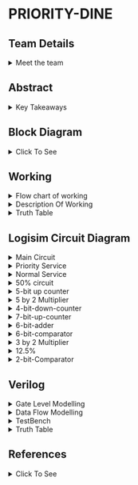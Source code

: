 # PRIORITY-DINE

<!-- First Section -->
## Team Details
<details>
  <summary>Meet the team</summary>

  - Semester: 3rd Sem B. Tech. CSE

  - Section: S2

  - Member-1: Mithun Patil V N , 231CS234 , mithunpatilvn.231cs234@nitk.edu.in 

  - Member-2: Pranav Venkat Y K , 231CS242 , pranavvenkatyk.231cs242@nitk.edu.in

  - Member-3: Yashwanth R , 231CS265 , yashwanthr.231cs265@nitk.edu.in
</details>

<!-- Second Section -->
## Abstract
<details>
  <summary>Key Takeaways</summary>
  
  1. **Motivation**:
  The inspiration for this project came from observing a gap in our campus food court services. Due to time constraints between classes, students often struggle with long wait timesfor their orders. While the food court was willing to offer a priority service for an additionalfee, there was no effective channel to facilitate this option. This project aims to bridge that gapby providing a platform where students can pay extra to receive their orders faster, enhancing
convenience and efficiency for both customers and the food court.

2. **Problem Statement**:
Priority Dine was created to solve this problem. It lets customers choose the order in
which their food is served—whether they want their drink first, their starter, or the main
course right away. This makes the dining experience more enjoyable for customers because
they can get their meal the way they prefer.
For hotel and restaurant owners, Priority Dine is also useful because it keeps track of all the
orders for the day. This helps owners know how much food is being ordered and can assist in
managing staff and supplies more efficiently. Overall, Priority Dine makes dining more flexible
for customers and more organized for businesses.

3. **Features**:
Priority Dine is a special service that helps people enjoy their food just the way they want.
We have three choices:
    1. **Priority Service**: If you want your food really fast, you can pay a little extra, and
it will come to you sooner.
    2. **Standard Service**: This is the regular way. You pay the normal price, and your food
comes when it usually does.
    3. **Discounted Service**: If your food takes too long, you get some money taken off your bill.

This way, everyone can choose how they want their food. It makes eating out more fun
and helps restaurants serve their customers better. Priority Dine helps make sure everyone is
happy when they eat!
    

</details>

<!--Third Section-->
## Block Diagram
<details>
  <summary>Click To See</summary>
  
  ![S2-T14](https://github.com/Mithun-144/S2-T14/blob/65d086898b42422ce58c8c3a66e49b8f8ace7ffe/Snapshots/S2-T14.drawio.png)
</details>

## Working
<details>
  <summary>Flow chart of working</summary>
  
  ![Flow Chart](https://github.com/Mithun-144/S2-T14/blob/15761d4b806e93c2fe83d70f696f7c4df7943578/Snapshots/working.drawio%20(1).png)
</details>

<details>
  <summary>Description Of Working</summary>

- *Menu Sections (Starters, Main Course, Dessert)*:

The menu is divided into these three categories. The items from these categories can be ordered.


- *Availability Check (Down Counter)*:

For each item ordered from a specific section, a down counter checks its availability.

This is represented by LED:

Light On: Item is available.

Light Off: Item is not available.

- *Order Priority Input*:

The system takes input for order priority, determining which section (Starters, Main Course, or
Dessert) should be served first.
This process involves a comparator, which compares the input priorities to decide the order in which
the items should be prepared and served.

- *Service Type Input (Normal/Priority)*:

The customer can select between two types of services:
- Normal Service
- Priority Service

- *Cost Calculation*:

The cost is calculated based on the items ordered and the type of service selected.

- *Estimated Time Display*:

Once the service type and order details are entered, the system calculates and displays the estimated time required to prepare the order.

An Order Ready Alarm is activated once the order is completed within the estimated time.
Priority Service:

- *For priority service*:

An additional Priority Fee (12.5 percent of the total cost) is applied.
The estimated time for the order is reduced.

- *If the time to serve exceeds the reduced time*:

A portion of the money (50percent of the cost) is returned to the customer.
The Order Ready Alarm is activated to indicate when the order is ready.

- *Timer and Comparator Logic*:

A timer and comparator are used to track the time taken to prepare the order.
If the preparation time exceeds the estimated or reduced time, the system triggers actions like money
return for priority customers.

A Up Counter is used to keep track total orders of the day.
</details>

<details>
  <summary>Truth Table</summary>
    
  Time   | A      | Total Cost  | Total Time |Total Time(Pr)  |Total Prioriy cost |Time Exceeded |Cost Return |
  |-------|-------|-------------|------------|----------------|-------------------|--------------|------------|
  0    | 000000 |   0000000   |    00000   |       00000    |          00000    |      0       |  000000      |  
  5    | 000000 |   0000000   |    00000   |       00000    |          00000    |      1       |  000000      | 
 10    | 000001 |   0001010   |    00011   |       00010    |          00001    |      0       |  000000      |  
 15    | 000001 |   0001010   |    00011   |       00010    |          00001    |      1       |  000101      |  
 20    | 000010 |   0001010   |    00011   |       00010    |          00001    |      0       |  000000      | 
 25    | 000010 |   0001010   |    00011   |       00010    |          00001    |      1       |  000101      |  
 30    | 000011 |   0010100   |    00110   |       00100    |          00010    |      0       |  000000      |  
 35    | 000011 |   0010100   |    00110   |       00100    |          00010    |      1       |  001010      |
 40    | 000100 |   0011110   |    00111   |       00110    |          00011    |      0       |  000000      |
 45    | 000100 |   0011110   |    00111   |       00110    |          00011    |      1       |  001111      |
 80    | 001000 |   0011110   |    00111   |       00110    |          00011    |      0       |  000000      |  
 85    | 001000 |   0011110   |    00111   |       00110    |          00011    |      1       |  001111      |
 160   | 010000 |   0010100   |    00101   |       00100    |          00010    |      0       |  000000      | 
 165   | 010000 |   0010100   |    00101   |       00100    |          00010    |      1       |  001010      |
 320   | 100000 |   0010100   |    00101   |       00100    |          00010    |      0       |  000000      | 
 325   | 100000 |   0010100   |    00101   |       00100    |          00010    |      1       |  001010      |
 620   | 111110 |   1101110   |    11011   |       10110    |          01011    |      0       |  000000      | 
 625   | 111110 |   1101110   |    11011   |       10110    |          01011    |      1       |  110111      |  
 630   | 111111 |   1111000   |    11110   |       11000    |          01100    |      0       |  000000      |  
 635   | 111111 |   1111000   |    11110   |       11000    |          01100    |      1       |  111100      |  
 640   | 111111 |   1111000   |    11110   |       11000    |          01100    |      0       |  000000      |
</details>

<!--Fourth Section-->
## Logisim Circuit Diagram

<details>
  <summary>Main Circuit</summary>
  
  ![Main Circuit](https://github.com/Mithun-144/S2-T14/blob/ce5209cd8eea492e9601bef69b621684208b57e4/Snapshots/Main%20Circuit.png)
</details>

<details>
  <summary>Priority Service</summary>
  
  ![Priority Service](https://github.com/Mithun-144/S2-T14/blob/cd1a77baae7e4c7e56e0f6a93bcac45629732bd7/Snapshots/Priority%20Service.png)
</details>

<details>
  <summary>Normal Service</summary>
  
  ![Normal Service](https://github.com/Mithun-144/S2-T14/blob/8fb644998055093e44b7d3f01b043d655ce38dce/Snapshots/Normal%20Service.png)
</details>

<details>
  <summary>50% circuit</summary>
  
  ![50%](https://github.com/Mithun-144/S2-T14/blob/6ad23a8b9fe9ba29bcf8b92b40140781b569b621/Snapshots/fifty_percent.png)
</details>

<details>
  <summary>5-bit up counter</summary>
  
   ![5-bit up counter](https://github.com/Mithun-144/S2-T14/blob/6ad23a8b9fe9ba29bcf8b92b40140781b569b621/Snapshots/five_bit_up_counter.png)
</details>

<details>
  <summary>5 by 2 Multiplier</summary>
  
   ![5 by 2 Multiplier](https://github.com/Mithun-144/S2-T14/blob/6ad23a8b9fe9ba29bcf8b92b40140781b569b621/Snapshots/five_by_2_multiplier.png)
</details>

<details>
  <summary>4-bit-down-counter</summary>
  
  ![4-bit-down-counterr](https://github.com/Mithun-144/S2-T14/blob/6ad23a8b9fe9ba29bcf8b92b40140781b569b621/Snapshots/four_bit_down_counter.png)
</details>

<details>
  <summary>7-bit-up-counter</summary>

   ![7-bit-up-counter](https://github.com/Mithun-144/S2-T14/blob/6ad23a8b9fe9ba29bcf8b92b40140781b569b621/Snapshots/seven_bit_up_counter.png)
</details>

<details>
  <summary>6-bit-adder</summary>
  
   ![6-bit-adder](https://github.com/Mithun-144/S2-T14/blob/6ad23a8b9fe9ba29bcf8b92b40140781b569b621/Snapshots/six_bit_adder.png)
  
</details>

<details>
  <summary>6-bit-comparator</summary>

   ![6-bit-comparator](https://github.com/Mithun-144/S2-T14/blob/6ad23a8b9fe9ba29bcf8b92b40140781b569b621/Snapshots/six_bit_comparator.png)
</details>

<details>
  <summary>3 by 2 Multiplier</summary>

![3*2 Multiplier](https://github.com/Mithun-144/S2-T14/blob/6ad23a8b9fe9ba29bcf8b92b40140781b569b621/Snapshots/three_by_2_multiplier.png)
</details>

<details>
  <summary>12.5%</summary>
  
  ![12.5%](https://github.com/Mithun-144/S2-T14/blob/6ad23a8b9fe9ba29bcf8b92b40140781b569b621/Snapshots/twelve_percent.png)
</details>

<details>
  <summary>2-bit-Comparator</summary>

   ![2-bit-Comparator](https://github.com/Mithun-144/S2-T14/blob/6ad23a8b9fe9ba29bcf8b92b40140781b569b621/Snapshots/two_bit_comparator.png)
</details>


<!--Fifth Section-->
## Verilog
<details>
  <summary>Gate Level Modelling</summary>

```verilog
 module f_adder(
    input a, b, cin,
    output sum, carry
);
    wire xor1_out, and1_out, and2_out;

    xor (xor1_out, a, b);
    xor (sum, xor1_out, cin);

    and (and1_out, a, b);
    and (and2_out, cin, xor1_out);
    or (carry, and1_out, and2_out);

endmodule

module six_bit_adder(
    input [5:0] a, input [5:0] b,
    output [5:0] sum, output carry
);
    wire c1, c2, c3, c4, c5;

    // Instantiate full adders for each bit
    f_adder fa0(a[0], b[0], 1'b0, sum[0], c1);
    f_adder fa1(a[1], b[1], c1, sum[1], c2);
    f_adder fa2(a[2], b[2], c2, sum[2], c3);
    f_adder fa3(a[3], b[3], c3, sum[3], c4);
    f_adder fa4(a[4], b[4], c4, sum[4], c5);
    f_adder fa5(a[5], b[5], c5, sum[5], carry);
endmodule

module four_bit_adder(
    input [3:0] a, input [3:0] b,
    output [3:0] sum, output carry
);
    wire c1, c2, c3;

    // Instantiate full adders for each bit
    f_adder fa0(a[0], b[0], 1'b0, sum[0], c1);
    f_adder fa1(a[1], b[1], c1, sum[1], c2);
    f_adder fa2(a[2], b[2], c2, sum[2], c3);
    f_adder fa3(a[3], b[3], c3, sum[3], carry);
endmodule

module priorityservice(A,ex, totaltime, totalcost, carry1, carry2 ,  totalrtime, totalrcost, carry3, carry4,costreturn,carry5);
    input [0:5] A;
    input ex;
    output [0:3] totaltime;
    output [0:5] totalcost;
    output [0:3] totalrcost;
    output [0:3] totalrtime;
    output [0:5] costreturn;
    output [0:5] returncost;
    output carry1;
    output carry2;
    output carry3;
    output carry4;
    output carry5;
    // Internal wires for costs and times per service
    wire [0:5] costa1, costa2, costa3, costa4, costa5, costa6;
    wire [0:3] timea1, timea2, timea3, timea4, timea5, timea6;

    wire [0:3] rcosta1, rcosta2, rcosta3, rcosta4, rcosta5, rcosta6;
    wire [0:3] rtimea1, rtimea2, rtimea3, rtimea4, rtimea5, rtimea6;

    wire [0:5] recosta1, recosta2, recosta3, recosta4, recosta5, recosta6;

    // Wires for intermediate summation results and carry bits
    wire [0:5] w, a, y, b;
    wire [0:3] w1, x1, y1, z1;
    wire [0:3] w2, x2, y2, z2;
    wire [0:3] w3, x3, y3, z3;
    wire [0:5] w4, x4, y4, z4;
    wire c1, c2, c3, c4, c5;
    wire d1, d2, d3, d4, d5;
    wire e1, e2, e3, e4, e5;

    wire q1, q2, q3, q4, q5;
    wire t1, t2, t3, t4, t5;

    // Assigning costs and times for each service
    assign costa1 = A[0] ? 6'b010100 : 6'b000000;
    assign costa2 = A[1] ? 6'b010100 : 6'b000000;
    assign costa3 = A[2] ? 6'b011110 : 6'b000000;
    assign costa4 = A[3] ? 6'b011110 : 6'b000000;
    assign costa5 = A[4] ? 6'b001010 : 6'b000000;
    assign costa6 = A[5] ? 6'b001010 : 6'b000000;

    // Times for each service
    assign timea1 = A[0] ? 4'b0101 : 4'b0000;
    assign timea2 = A[1] ? 4'b0101 : 4'b0000;
    assign timea3 = A[2] ? 4'b0111 : 4'b0000;
    assign timea4 = A[3] ? 4'b0111 : 4'b0000;
    assign timea5 = A[4] ? 4'b0011 : 4'b0000;
    assign timea6 = A[5] ? 4'b0011 : 4'b0000;

    // Assigning reduced costs and times for each service
    assign rcosta1 = A[0] ? 4'b0010 : 4'b0000;
    assign rcosta2 = A[1] ? 4'b0010 : 4'b0000;
    assign rcosta3 = A[2] ? 4'b0011 : 4'b0000;
    assign rcosta4 = A[3] ? 4'b0011 : 4'b0000;
    assign rcosta5 = A[4] ? 4'b0001 : 4'b0000;
    assign rcosta6 = A[5] ? 4'b0001 : 4'b0000;

    assign rtimea1 = A[0] ? 4'b0100 : 4'b0000;
    assign rtimea2 = A[1] ? 4'b0100 : 4'b0000;
    assign rtimea3 = A[2] ? 4'b0110 : 4'b0000;
    assign rtimea4 = A[3] ? 4'b0110 : 4'b0000;
    assign rtimea5 = A[4] ? 4'b0010 : 4'b0000;
    assign rtimea6 = A[5] ? 4'b0010 : 4'b0000;

    // Assigning cost to be returned for each service
    assign recosta1 = A[0] ? 6'b001010 : 6'b000000;
    assign recosta2 = A[1] ? 6'b001010 : 6'b000000;
    assign recosta3 = A[2] ? 6'b001111 : 6'b000000;
    assign recosta4 = A[3] ? 6'b001111 : 6'b000000;
    assign recosta5 = A[4] ? 6'b000101 : 6'b000000;
    assign recosta6 = A[5] ? 6'b000101 : 6'b000000;

    // Adding all costs using six_bit_adder modules with gate-level carry calculation
    six_bit_adder add1(costa1, costa2, w, c1);
    six_bit_adder add2(w, costa3, a, c2);
    six_bit_adder add3(a, costa4, y, c3);
    six_bit_adder add4(y, costa5, b, c4);
    six_bit_adder add5(b, costa6, totalcost, c5);
    
    // Carry1 = c1 OR c2 OR c3 OR c4 OR c5 using gate-level modeling
    or(carry1, c1, c2, c3, c4, c5);

    // Adding all times using four_bit_adder modules with gate-level carry calculation
    four_bit_adder add6(timea1, timea2, w1, d1);
    four_bit_adder add7(w1, timea3, x1, d2);
    four_bit_adder add8(x1, timea4, y1, d3);
    four_bit_adder add9(y1, timea5, z1, d4);
    four_bit_adder add10(z1, timea6, totaltime, d5);
    
    // Carry2 = d1 OR d2 OR d3 OR d4 OR d5 using gate-level modeling
    or(carry2, d1, d2, d3, d4, d5);

    // Adding all reduced costs using four_bit_adder modules with gate-level carry calculation
    four_bit_adder add11(rcosta1, rcosta2, w2, e1);
    four_bit_adder add12(w2, rcosta3, x2, e2);
    four_bit_adder add13(x2, rcosta4, y2, e3);
    four_bit_adder add14(y2, rcosta5, z2, e4);
    four_bit_adder add15(z2, rcosta6, totalrcost, e5);
    
    // Carry3 = e1 OR e2 OR e3 OR e4 OR e5 using gate-level modeling
    or(carry3, e1, e2, e3, e4, e5);

    // Adding all reduced times using four_bit_adder modules with gate-level carry calculation
    four_bit_adder add16(rtimea1, rtimea2, w3, q1);
    four_bit_adder add17(w3, rtimea3, x3, q2);
    four_bit_adder add18(x3, rtimea4, y3, q3);
    four_bit_adder add19(y3, rtimea5, z3, q4);
    four_bit_adder add20(z3, rtimea6, totalrtime, q5);
    
    // Carry4 = q1 OR q2 OR q3 OR q4 OR q5 using gate-level modeling
    or(carry4, q1, q2, q3, q4, q5);

    // Adding all return costs using six_bit_adder modules with gate-level carry calculation
    six_bit_adder add21(recosta1, recosta2, w4, t1);
    six_bit_adder add22(w4, recosta3, x4, t2);
    six_bit_adder add23(x4, recosta4, y4, t3);
    six_bit_adder add24(y4, recosta5, z4, t4);
    six_bit_adder add25(z4, recosta6, returncost, t5);
    
    // Carry5 = t1 OR t2 OR t3 OR t4 OR t5 using gate-level modeling
    or(carry5, t1, t2, t3, t4, t5);

    assign costreturn = ex ? returncost : 6'b000000;
endmodule

  ```
</details>

<details>
  <summary>Data Flow Modelling</summary>

  ```verilog
module f_adder(input a, b, cin, output sum, carry);
    assign sum = a ^ b ^ cin;
    assign carry = (a & b) | (cin & (a ^ b));
endmodule

module six_bit_adder(input [5:0] a, input [5:0] b, output [5:0] sum, output carry);
    wire c1, c2, c3, c4, c5;

    // Instantiate full adders for each bit
    f_adder fa0(a[0], b[0],1'b0, sum[0], c1);
    f_adder fa1(a[1], b[1], c1, sum[1], c2);
    f_adder fa2(a[2], b[2], c2, sum[2], c3);
    f_adder fa3(a[3], b[3], c3, sum[3], c4);
    f_adder fa4(a[4], b[4], c4, sum[4], c5);
    f_adder fa5(a[5], b[5], c5, sum[5], carry);
endmodule

module four_bit_adder(input [3:0] a, input [3:0] b,  output [3:0] sum, output carry);
    wire c1, c2, c3;

    // Instantiate full adders for each bit
    f_adder fa0(a[0], b[0],1'b0, sum[0], c1);
    f_adder fa1(a[1], b[1], c1, sum[1], c2);
    f_adder fa2(a[2], b[2], c2, sum[2], c3);
    f_adder fa3(a[3], b[3], c3, sum[3], carry);
endmodule

module priorityservice(A,ex, totaltime, totalcost, carry1, carry2 ,  totalrtime, totalrcost, carry3, carry4,costreturn,carry5);
    input [0:5] A;
    input ex;
    output [0:3] totaltime;
    output [0:5] totalcost;
    output [0:3] totalrcost;
    output [0:3] totalrtime;
    output [0:5] costreturn;
    output [0:5] returncost;
    output carry1;
    output carry2;
    output carry3;
    output carry4;
    output carry5;
    // Internal wires for costs and times per service
    wire [0:5] costa1, costa2, costa3, costa4, costa5, costa6;
    wire [0:3] timea1, timea2, timea3, timea4, timea5, timea6;

    wire [0:3] rcosta1, rcosta2, rcosta3, rcosta4, rcosta5, rcosta6;
    wire [0:3] rtimea1, rtimea2, rtimea3, rtimea4, rtimea5, rtimea6;

    wire [0:5] recosta1, recosta2, recosta3, recosta4, recosta5, recosta6;

    // Wires for intermediate summation results and carry bits
    wire [0:5]w; 
    wire [0:5]a;
    wire [0:5]y;
    wire [0:5]b;
    wire [0:3]w1;
    wire [0:3]x1;
    wire [0:3]y1;
    wire [0:3]z1;
    wire [0:3]w2;
    wire [0:3]x2;
    wire [0:3]y2;
    wire [0:3]z2;
    wire [0:3]w3;
    wire [0:3]x3;
    wire [0:3]y3;
    wire [0:3]z3;
    wire [0:5]w4;
    wire [0:5]x4;
    wire [0:5]y4;
    wire [0:5]z4;
    wire c1, c2, c3, c4,c5;
    wire d1, d2, d3, d4,d5;
    wire e1, e2, e3 ,e4,e5;

    wire q1, q2, q3, q4,q5;
    wire t1, t2, t3, t4,t5;
    // Assigning costs and times for each service
    assign costa1 = A[0] ? 6'b010100 : 6'b000000;
    assign costa2 = A[1] ? 6'b010100 : 6'b000000;
    assign costa3 = A[2] ? 6'b011110 : 6'b000000;
    assign costa4 = A[3] ? 6'b011110 : 6'b000000;
    assign costa5 = A[4] ? 6'b001010 : 6'b000000;
    assign costa6 = A[5] ? 6'b001010 : 6'b000000;

    // Times for each service
    assign timea1 = A[0] ? 4'b0101 : 4'b0000;
    assign timea2 = A[1] ? 4'b0101 : 4'b0000;
    assign timea3 = A[2] ? 4'b0111 : 4'b0000;
    assign timea4 = A[3] ? 4'b0111 : 4'b0000;
    assign timea5 = A[4] ? 4'b0011 : 4'b0000;
    assign timea6 = A[5] ? 4'b0011 : 4'b0000;

    
    // Assigning reduced costs and times for each service
    assign rcosta1 = A[0] ? 4'b0010 : 4'b0000;
    assign rcosta2 = A[1] ? 4'b0010 : 4'b0000;
    assign rcosta3 = A[2] ? 4'b0011 : 4'b0000;
    assign rcosta4 = A[3] ? 4'b0011 : 4'b0000;
    assign rcosta5 = A[4] ? 4'b0001 : 4'b0000;
    assign rcosta6 = A[5] ? 4'b0001 : 4'b0000;

    assign rtimea1 = A[0] ? 4'b0100 : 4'b0000;
    assign rtimea2 = A[1] ? 4'b0100 : 4'b0000;
    assign rtimea3 = A[2] ? 4'b0110 : 4'b0000;
    assign rtimea4 = A[3] ? 4'b0110 : 4'b0000;
    assign rtimea5 = A[4] ? 4'b0010 : 4'b0000;
    assign rtimea6 = A[5] ? 4'b0010 : 4'b0000;


    // Assigning cost to be returned for each service
    assign recosta1 = A[0] ? 6'b001010 : 6'b000000;
    assign recosta2 = A[1] ? 6'b001010 : 6'b000000;
    assign recosta3 = A[2] ? 6'b001111 : 6'b000000;
    assign recosta4 = A[3] ? 6'b001111 : 6'b000000;
    assign recosta5 = A[4] ? 6'b000101 : 6'b000000;
    assign recosta6 = A[5] ? 6'b000101 : 6'b000000;

    // Adding all costs using six_bit_adder modules
    six_bit_adder add1(costa1, costa2, w, c1);
    six_bit_adder add2(w, costa3, a, c2);
    six_bit_adder add3(a, costa4, y, c3);
    six_bit_adder add4(y, costa5, b, c4);
    six_bit_adder add5(b, costa6, totalcost, c5);
    assign carry1 = c1|c2|c3|c4|c5;

    // Adding all times using four_bit_adder modules
    four_bit_adder add6(timea1, timea2,w1, d1);
    four_bit_adder add7(w1, timea3, x1, d2);
    four_bit_adder add8(x1, timea4,  y1, d3);
    four_bit_adder add9(y1, timea5, z1, d4);
    four_bit_adder add10(z1, timea6,  totaltime, d5);
      assign carry2 = d1|d2|d3|d4|d5;

       // Adding all reduced costs using four_bit_adder modules
    four_bit_adder add11(rcosta1, rcosta2, w2, q1);
    four_bit_adder add21(w2, rcosta3, x2, q2);
    four_bit_adder add31(x2, rcosta4, y2, q3);
    four_bit_adder add41(y2, rcosta5, z2, q4);
    four_bit_adder add51(z2, rcosta6, totalrcost, q5);
    assign carry3 = q1|q2|q3|q4|q5; 

    // Adding all times using four_bit_adder modules
    four_bit_adder add61(rtimea1, rtimea2,w3, t1);
    four_bit_adder add71(w3, rtimea3, x3, t2);
    four_bit_adder add81(x3, rtimea4,  y3, t3);
    four_bit_adder add91(y3, rtimea5, z3, t4);
    four_bit_adder add101(z3, rtimea6,  totalrtime, t5);
      assign carry4 = t1|t2|t3|t4|t5;

     // Adding all return_costs using six_bit_adder modules
    six_bit_adder add111(recosta1, recosta2, w4, e1);
    six_bit_adder add211(w4, recosta3, x4, e2);
    six_bit_adder add113(x4, recosta4, y4, e3);
    six_bit_adder add411(y4, recosta5, z4, e4);
    six_bit_adder add511(z4, recosta6,returncost, e5);
    assign carry5 = e1|e2|e3|e4|e5;

    assign costreturn = ex ? returncost : 6'b000000;
endmodule
```
</details>

<details>
  <summary>TestBench</summary>

  ```verilog
module tb_normalservice;
    // Inputs to normalservice module
    reg [0:5] A;
    reg ex;
    
    // Outputs from normalservice module
    wire [0:3] totaltime;
    wire [0:5] totalcost;
    wire [0:3]totalrtime;
    wire [0:3]totalrcost;
    wire [0:5] costreturn;
    wire carry1,carry2,carry3,carry4,carry5;
    
    // Instantiate the normalservice module
    priorityservice x(A,ex, totaltime, totalcost, carry1, carry2 ,  totalrtime, totalrcost, carry3, carry4,costreturn,carry5);

    initial
    begin
        ex=1'b0;
        forever #5 ex=~ex;
    end    
    initial begin
        A = 6'b000000;
        // No services selected
        repeat(63)#10 A+=6'b000001;
        #10 $finish;
    end
    // Test procedure
    initial begin
        // Display Header
        $display("----------------NORMAL SERVICE---------------PRIORITY SERVICE----------------------------------------------");
        $display("Time   | A      | Total Cost  | Total Time |Total Time(Pr)  |Total Prioriy cost |Time Exceeded |Cost Return");        
        // Monitor outputs
        $monitor("%3d    | %b |   %b%b   |    %b%b   |       %b%b    |          %b%b    |      %b       |  %b ", $time, A ,carry1,totalcost,carry2,totaltime,carry4,totalrtime,carry3,totalrcost,ex,costreturn);
    end
endmodule
  ```
</details>

<details>
  <summary>Truth Table</summary>
    
  Time   | A      | Total Cost  | Total Time |Total Time(Pr)  |Total Prioriy cost |Time Exceeded |Cost Return |
  |-------|-------|-------------|------------|----------------|-------------------|--------------|------------|
  0    | 000000 |   0000000   |    00000   |       00000    |          00000    |      0       |  000000      |  
  5    | 000000 |   0000000   |    00000   |       00000    |          00000    |      1       |  000000      | 
 10    | 000001 |   0001010   |    00011   |       00010    |          00001    |      0       |  000000      |  
 15    | 000001 |   0001010   |    00011   |       00010    |          00001    |      1       |  000101      |  
 20    | 000010 |   0001010   |    00011   |       00010    |          00001    |      0       |  000000      | 
 25    | 000010 |   0001010   |    00011   |       00010    |          00001    |      1       |  000101      |  
 30    | 000011 |   0010100   |    00110   |       00100    |          00010    |      0       |  000000      |  
 35    | 000011 |   0010100   |    00110   |       00100    |          00010    |      1       |  001010      |
 40    | 000100 |   0011110   |    00111   |       00110    |          00011    |      0       |  000000      |
 45    | 000100 |   0011110   |    00111   |       00110    |          00011    |      1       |  001111      |
 80    | 001000 |   0011110   |    00111   |       00110    |          00011    |      0       |  000000      |  
 85    | 001000 |   0011110   |    00111   |       00110    |          00011    |      1       |  001111      |
 160   | 010000 |   0010100   |    00101   |       00100    |          00010    |      0       |  000000      | 
 165   | 010000 |   0010100   |    00101   |       00100    |          00010    |      1       |  001010      |
 320   | 100000 |   0010100   |    00101   |       00100    |          00010    |      0       |  000000      | 
 325   | 100000 |   0010100   |    00101   |       00100    |          00010    |      1       |  001010      |
 620   | 111110 |   1101110   |    11011   |       10110    |          01011    |      0       |  000000      | 
 625   | 111110 |   1101110   |    11011   |       10110    |          01011    |      1       |  110111      |  
 630   | 111111 |   1111000   |    11110   |       11000    |          01100    |      0       |  000000      |  
 635   | 111111 |   1111000   |    11110   |       11000    |          01100    |      1       |  111100      |  
 640   | 111111 |   1111000   |    11110   |       11000    |          01100    |      0       |  000000      |
</details>

<!--Sixth Section-->
## References
<details>
 <summary>Click To See</summary> 
  
  1. M. Morris Mano, Digital Logic and Computer Design.
  2. Tutorials Point Youtube Channel.
 <url>
 http://www.youtube.com/@TutorialsPoint_ </url> 
</details>


